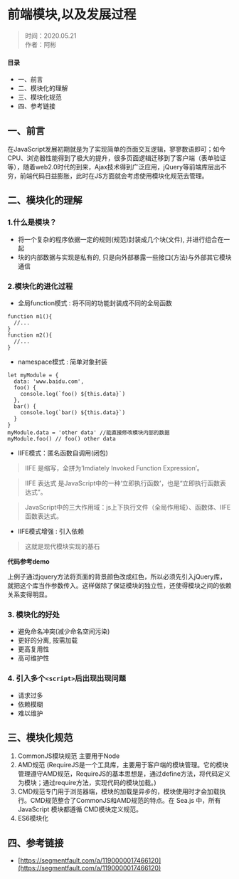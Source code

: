 # 前端模块,以及发展过程

> 时间：2020.05.21  
> 作者：阿彬

#### 目录

* 一、前言
* 二、模块化的理解
* 三、模块化规范
* 四、参考链接

## 一、前言

在JavaScript发展初期就是为了实现简单的页面交互逻辑，寥寥数语即可；如今CPU、浏览器性能得到了极大的提升，很多页面逻辑迁移到了客户端（表单验证等），随着web2.0时代的到来，Ajax技术得到广泛应用，jQuery等前端库层出不穷，前端代码日益膨胀，此时在JS方面就会考虑使用模块化规范去管理。

## 二、模块化的理解
### 1.什么是模块？
* 将一个复杂的程序依据一定的规则(规范)封装成几个块(文件), 并进行组合在一起
* 块的内部数据与实现是私有的, 只是向外部暴露一些接口(方法)与外部其它模块通信

### 2.模块化的进化过程

* 全局function模式 : 将不同的功能封装成不同的全局函数

```
function m1(){
  //...
}
function m2(){
  //...
}
```

* namespace模式 : 简单对象封装

```
let myModule = {
  data: 'www.baidu.com',
  foo() {
    console.log(`foo() ${this.data}`)
  },
  bar() {
    console.log(`bar() ${this.data}`)
  }
}
myModule.data = 'other data' //能直接修改模块内部的数据
myModule.foo() // foo() other data
```

* IIFE模式：匿名函数自调用(闭包)

> IIFE 是缩写，全拼为’Imdiately Invoked Function Expression’。

> IIFE 表达式 是JavaScript中的一种‘立即执行函数’，也是“立即执行函数表达式”。

> JavaScript中的三大作用域：js上下执行文件（全局作用域）、函数体、IIFE函数表达式。

* IIFE模式增强 : 引入依赖

> 这就是现代模块实现的基石

__代码参考demo__

上例子通过jquery方法将页面的背景颜色改成红色，所以必须先引入jQuery库，就把这个库当作参数传入。这样做除了保证模块的独立性，还使得模块之间的依赖关系变得明显。

### 3. 模块化的好处

* 避免命名冲突(减少命名空间污染)
* 更好的分离, 按需加载
* 更高复用性
* 高可维护性

### 4. 引入多个`<script>`后出现出现问题

* 请求过多
* 依赖模糊
* 难以维护

## 三、模块化规范

1. CommonJS模块规范 主要用于Node
2. AMD规范 (RequireJS是一个工具库，主要用于客户端的模块管理。它的模块管理遵守AMD规范，RequireJS的基本思想是，通过define方法，将代码定义为模块；通过require方法，实现代码的模块加载。)
3. CMD规范专门用于浏览器端，模块的加载是异步的，模块使用时才会加载执行。CMD规范整合了CommonJS和AMD规范的特点。在 Sea.js 中，所有 JavaScript 模块都遵循 CMD模块定义规范。
4. ES6模块化


## 四、参考链接

* [https://segmentfault.com/a/1190000017466120](https://segmentfault.com/a/1190000017466120)
